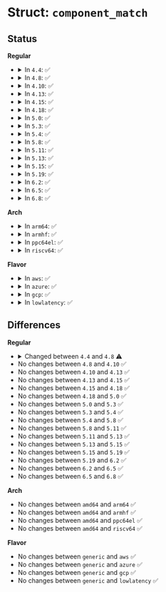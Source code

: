 # Struct: <code>component_match</code>

## Status
<b>Regular</b>
<ul>
<li>
<details>
<summary>In <code>4.4</code>: ✅</summary>

```c
struct component_match {
    size_t alloc;
    size_t num;
    struct (anon) compare[0];
};
```
</details>
</li>
<li>
<details>
<summary>In <code>4.8</code>: ✅</summary>

```c
struct component_match {
    size_t alloc;
    size_t num;
    struct component_match_array *compare;
};
```
</details>
</li>
<li>
<details>
<summary>In <code>4.10</code>: ✅</summary>

```c
struct component_match {
    size_t alloc;
    size_t num;
    struct component_match_array *compare;
};
```
</details>
</li>
<li>
<details>
<summary>In <code>4.13</code>: ✅</summary>

```c
struct component_match {
    size_t alloc;
    size_t num;
    struct component_match_array *compare;
};
```
</details>
</li>
<li>
<details>
<summary>In <code>4.15</code>: ✅</summary>

```c
struct component_match {
    size_t alloc;
    size_t num;
    struct component_match_array *compare;
};
```
</details>
</li>
<li>
<details>
<summary>In <code>4.18</code>: ✅</summary>

```c
struct component_match {
    size_t alloc;
    size_t num;
    struct component_match_array *compare;
};
```
</details>
</li>
<li>
<details>
<summary>In <code>5.0</code>: ✅</summary>

```c
struct component_match {
    size_t alloc;
    size_t num;
    struct component_match_array *compare;
};
```
</details>
</li>
<li>
<details>
<summary>In <code>5.3</code>: ✅</summary>

```c
struct component_match {
    size_t alloc;
    size_t num;
    struct component_match_array *compare;
};
```
</details>
</li>
<li>
<details>
<summary>In <code>5.4</code>: ✅</summary>

```c
struct component_match {
    size_t alloc;
    size_t num;
    struct component_match_array *compare;
};
```
</details>
</li>
<li>
<details>
<summary>In <code>5.8</code>: ✅</summary>

```c
struct component_match {
    size_t alloc;
    size_t num;
    struct component_match_array *compare;
};
```
</details>
</li>
<li>
<details>
<summary>In <code>5.11</code>: ✅</summary>

```c
struct component_match {
    size_t alloc;
    size_t num;
    struct component_match_array *compare;
};
```
</details>
</li>
<li>
<details>
<summary>In <code>5.13</code>: ✅</summary>

```c
struct component_match {
    size_t alloc;
    size_t num;
    struct component_match_array *compare;
};
```
</details>
</li>
<li>
<details>
<summary>In <code>5.15</code>: ✅</summary>

```c
struct component_match {
    size_t alloc;
    size_t num;
    struct component_match_array *compare;
};
```
</details>
</li>
<li>
<details>
<summary>In <code>5.19</code>: ✅</summary>

```c
struct component_match {
    size_t alloc;
    size_t num;
    struct component_match_array *compare;
};
```
</details>
</li>
<li>
<details>
<summary>In <code>6.2</code>: ✅</summary>

```c
struct component_match {
    size_t alloc;
    size_t num;
    struct component_match_array *compare;
};
```
</details>
</li>
<li>
<details>
<summary>In <code>6.5</code>: ✅</summary>

```c
struct component_match {
    size_t alloc;
    size_t num;
    struct component_match_array *compare;
};
```
</details>
</li>
<li>
<details>
<summary>In <code>6.8</code>: ✅</summary>

```c
struct component_match {
    size_t alloc;
    size_t num;
    struct component_match_array *compare;
};
```
</details>
</li>
</ul>
<b>Arch</b>
<ul>
<li>
<details>
<summary>In <code>arm64</code>: ✅</summary>

```c
struct component_match {
    size_t alloc;
    size_t num;
    struct component_match_array *compare;
};
```
</details>
</li>
<li>
<details>
<summary>In <code>armhf</code>: ✅</summary>

```c
struct component_match {
    size_t alloc;
    size_t num;
    struct component_match_array *compare;
};
```
</details>
</li>
<li>
<details>
<summary>In <code>ppc64el</code>: ✅</summary>

```c
struct component_match {
    size_t alloc;
    size_t num;
    struct component_match_array *compare;
};
```
</details>
</li>
<li>
<details>
<summary>In <code>riscv64</code>: ✅</summary>

```c
struct component_match {
    size_t alloc;
    size_t num;
    struct component_match_array *compare;
};
```
</details>
</li>
</ul>
<b>Flavor</b>
<ul>
<li>
<details>
<summary>In <code>aws</code>: ✅</summary>

```c
struct component_match {
    size_t alloc;
    size_t num;
    struct component_match_array *compare;
};
```
</details>
</li>
<li>
<details>
<summary>In <code>azure</code>: ✅</summary>

```c
struct component_match {
    size_t alloc;
    size_t num;
    struct component_match_array *compare;
};
```
</details>
</li>
<li>
<details>
<summary>In <code>gcp</code>: ✅</summary>

```c
struct component_match {
    size_t alloc;
    size_t num;
    struct component_match_array *compare;
};
```
</details>
</li>
<li>
<details>
<summary>In <code>lowlatency</code>: ✅</summary>

```c
struct component_match {
    size_t alloc;
    size_t num;
    struct component_match_array *compare;
};
```
</details>
</li>
</ul>

## Differences
<b>Regular</b>
<ul>
<li>
<details>
<summary>Changed between <code>4.4</code> and <code>4.8</code> ⚠️</summary>
<ul>
<li>
<b>Field type changed. </b>
<code>struct (anon) compare[0]</code> ➡️ <code>struct component_match_array *compare</code>
</li>
</ul>
</details>
</li>
<li>
No changes between <code>4.8</code> and <code>4.10</code> ✅
</li>
<li>
No changes between <code>4.10</code> and <code>4.13</code> ✅
</li>
<li>
No changes between <code>4.13</code> and <code>4.15</code> ✅
</li>
<li>
No changes between <code>4.15</code> and <code>4.18</code> ✅
</li>
<li>
No changes between <code>4.18</code> and <code>5.0</code> ✅
</li>
<li>
No changes between <code>5.0</code> and <code>5.3</code> ✅
</li>
<li>
No changes between <code>5.3</code> and <code>5.4</code> ✅
</li>
<li>
No changes between <code>5.4</code> and <code>5.8</code> ✅
</li>
<li>
No changes between <code>5.8</code> and <code>5.11</code> ✅
</li>
<li>
No changes between <code>5.11</code> and <code>5.13</code> ✅
</li>
<li>
No changes between <code>5.13</code> and <code>5.15</code> ✅
</li>
<li>
No changes between <code>5.15</code> and <code>5.19</code> ✅
</li>
<li>
No changes between <code>5.19</code> and <code>6.2</code> ✅
</li>
<li>
No changes between <code>6.2</code> and <code>6.5</code> ✅
</li>
<li>
No changes between <code>6.5</code> and <code>6.8</code> ✅
</li>
</ul>
<b>Arch</b>
<ul>
<li>
No changes between <code>amd64</code> and <code>arm64</code> ✅
</li>
<li>
No changes between <code>amd64</code> and <code>armhf</code> ✅
</li>
<li>
No changes between <code>amd64</code> and <code>ppc64el</code> ✅
</li>
<li>
No changes between <code>amd64</code> and <code>riscv64</code> ✅
</li>
</ul>
<b>Flavor</b>
<ul>
<li>
No changes between <code>generic</code> and <code>aws</code> ✅
</li>
<li>
No changes between <code>generic</code> and <code>azure</code> ✅
</li>
<li>
No changes between <code>generic</code> and <code>gcp</code> ✅
</li>
<li>
No changes between <code>generic</code> and <code>lowlatency</code> ✅
</li>
</ul>
